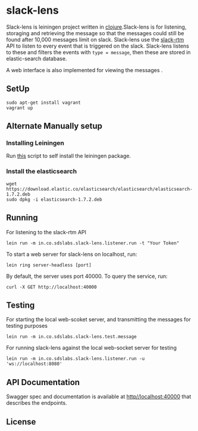 # slack-lens

Slack-lens is leiningen project written in [clojure](https://clojure.org).Slack-lens is for listening, storaging and retrieving the message so that the messages could still be found after 10,000 messages limit on slack.  Slack-lens use the [slack-rtm](https://api.slack.com/rtm) API to listen to every event that is triggered on the slack. Slack-lens listens to these and filters the events with `type = message`, then these are stored in elastic-search database. 

A web interface is also implemented for viewing the messages .     

## SetUp

    sudo apt-get install vagrant
    vagrant up

## Alternate Manually setup
### Installing Leiningen
Run [this](https://raw.githubusercontent.com/technomancy/leiningen/stable/bin/lein) script to self install the leiningen package.

### Install the elasticsearch 
    wget https://download.elastic.co/elasticsearch/elasticsearch/elasticsearch-1.7.2.deb
    sudo dpkg -i elasticsearch-1.7.2.deb



## Running

For listening to the slack-rtm API 

    lein run -m in.co.sdslabs.slack-lens.listener.run -t "Your Token" 

To start a web server for slack-lens on localhost, run:

    lein ring server-headless [port]

By default, the server uses port 40000.  To query the service, run:

    curl -X GET http://localhost:40000

## Testing

For starting the local web-scoket server, and transmitting the messages for testing purposes

    lein run -m in.co.sdslabs.slack-lens.test.message

For  running slack-lens against the local web-socket server for testing

    lein run -m in.co.sdslabs.slack-lens.listener.run -u 'ws://localhost:8080'

## API Documentation

Swagger spec and documentation is available at [http//localhost:40000](http//localhost:40000) that describes the endpoints.

## License
